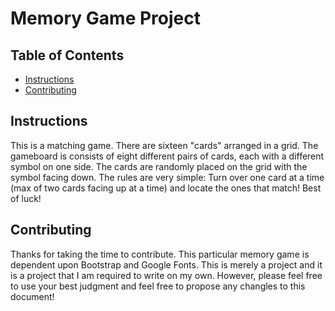 # Memory Game Project

## Table of Contents

* [Instructions](#instructions)
* [Contributing](#contributing)

## Instructions

This is a matching game.  There are sixteen "cards" arranged in a grid.  The gameboard is consists of eight different pairs of cards, each with a different symbol on one side.  The cards are randomly placed on the grid with the symbol facing down.  The rules are very simple:  Turn over one card at a time (max of two cards facing up at a time) and locate the ones that match!  Best of luck!

## Contributing

Thanks for taking the time to contribute.  This particular memory game is dependent upon Bootstrap and Google Fonts.  This is merely a project and it is a project that I am required to write on my own.  However, please feel free to use your best judgment and feel free to propose any changles to this document!
